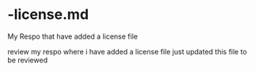 # -license.md
My Respo that have added a license file

review my respo where i have added a license file
just updated this file to be reviewed 
